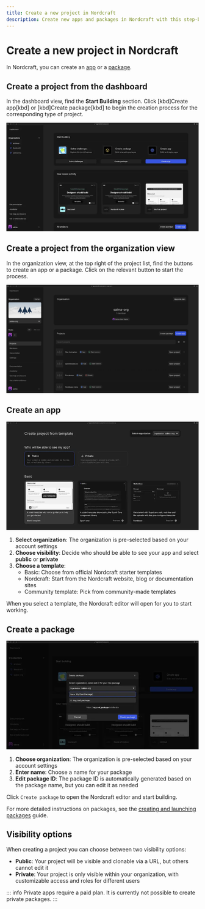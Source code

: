 ```yaml
---
title: Create a new project in Nordcraft
description: Create new apps and packages in Nordcraft with this step-by-step guide covering organization settings, visibility options and template selection.
---
```


# Create a new project in Nordcraft

In Nordcraft, you can create an [app](/get-started/overview#apps) or a [package](/get-started/overview#packages).

## Create a project from the dashboard

In the dashboard view, find the **Start Building** section. Click [kbd]Create app[kbd] or [kbd]Create package[kbd] to begin the creation process for the corresponding type of project.

![The dashboard screen in Nordcraft showing at the top section there are buttons to create a package and create an app.|16/9](create-project-from-dashboard.webp 'Create project from dashboard')

## Create a project from the organization view

In the organization view, at the top right of the project list, find the buttons to create an app or a package. Click on the relevant button to start the process.

![The organization screen in Nordcraft showing at the top right of the projects list there are buttons to create a package and create an app.|16/9](create-project-org-view.webp 'Create project from org view')

## Create an app

![The create app screen showing an organization select dropdown, a project visibility setting of public or private, and a list of templates to choose from below.|16/9](create-an-app.webp 'Create app')

1. **Select organization**: The organization is pre-selected based on your account settings
2. **Choose visibility**: Decide who should be able to see your app and select **public** or **private**
3. **Choose a template**:
   - Basic: Choose from official Nordcraft starter templates
   - Nordcraft: Start from the Nordcraft website, blog or documentation sites
   - Community template: Pick from community-made templates

When you select a template, the Nordcraft editor will open for you to start working.

## Create a package

![The create package dialog. Choose an organization, enter a name and package ID.|16/9](create-a-package.webp 'Create package')

1. **Choose organization**: The organization is pre-selected based on your account settings
2. **Enter name**: Choose a name for your package
3. **Edit package ID**: The package ID is automatically generated based on the package name, but you can edit it as needed

Click `Create package` to open the Nordcraft editor and start building.

For more detailed instructions on packages, see the [creating and launching packages](/packages/creating-and-launching) guide.

## Visibility options

When creating a project you can choose between two visibility options:

- **Public**: Your project will be visible and clonable via a URL, but others cannot edit it
- **Private**: Your project is only visible within your organization, with customizable access and roles for different users

::: info
Private apps require a paid plan.
It is currently not possible to create private packages.
:::
